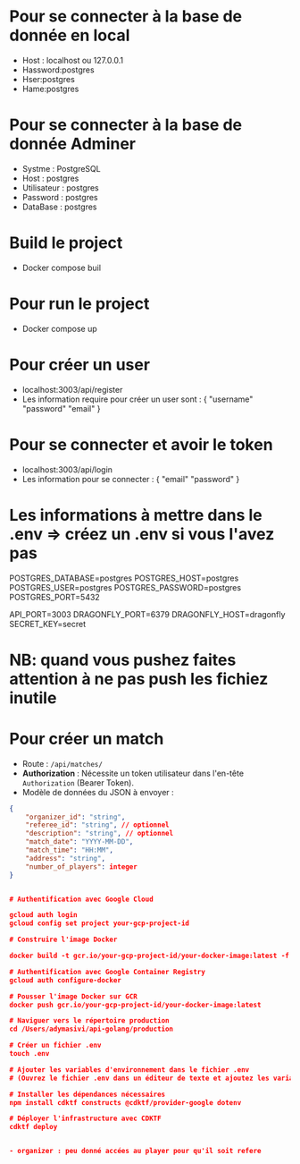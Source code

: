 # Pour se connecter à la base de donnée en local 
- Host : localhost ou 127.0.0.1
- Hassword:postgres
- Hser:postgres
- Hame:postgres

# Pour se connecter à la base de donnée Adminer 

- Systme : PostgreSQL
- Host : postgres 
- Utilisateur : postgres 
- Password : postgres 
- DataBase : postgres

# Build le project 

- Docker compose buil 

# Pour run le project 

- Docker compose up 


# Pour créer un user 

- localhost:3003/api/register 
- Les information require pour créer un user sont : 
{
    "username"
    "password"
    "email"
}

# Pour se connecter et avoir le token 

- localhost:3003/api/login
- Les information pour se connecter : 
{
    "email"
    "password"
}

# Les informations à mettre dans le .env => créez un .env si vous l'avez pas 

POSTGRES_DATABASE=postgres
POSTGRES_HOST=postgres
POSTGRES_USER=postgres
POSTGRES_PASSWORD=postgres
POSTGRES_PORT=5432

API_PORT=3003
DRAGONFLY_PORT=6379
DRAGONFLY_HOST=dragonfly
SECRET_KEY=secret


# NB: quand vous pushez faites attention à ne pas push les fichiez inutile

# Pour créer un match 

- Route : `/api/matches/`
- **Authorization** : Nécessite un token utilisateur dans l'en-tête `Authorization` (Bearer Token).
- Modèle de données du JSON à envoyer : 
```json
{
    "organizer_id": "string",
    "referee_id": "string", // optionnel
    "description": "string", // optionnel
    "match_date": "YYYY-MM-DD",
    "match_time": "HH:MM",
    "address": "string",
    "number_of_players": integer
}


# Authentification avec Google Cloud

gcloud auth login
gcloud config set project your-gcp-project-id

# Construire l'image Docker

docker build -t gcr.io/your-gcp-project-id/your-docker-image:latest -f Dockerfile.prod .

# Authentification avec Google Container Registry
gcloud auth configure-docker

# Pousser l'image Docker sur GCR
docker push gcr.io/your-gcp-project-id/your-docker-image:latest

# Naviguer vers le répertoire production
cd /Users/adymasivi/api-golang/production

# Créer un fichier .env
touch .env

# Ajouter les variables d'environnement dans le fichier .env
# (Ouvrez le fichier .env dans un éditeur de texte et ajoutez les variables)

# Installer les dépendances nécessaires
npm install cdktf constructs @cdktf/provider-google dotenv

# Déployer l'infrastructure avec CDKTF
cdktf deploy


- organizer : peu donné accées au player pour qu'il soit refere 